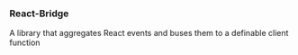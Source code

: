 ### React-Bridge

A library that aggregates React events and buses them to a definable client function
